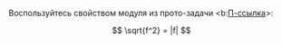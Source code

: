 Воспользуйтесь свойством модуля из прото-задачи <b:[П-ссылка](advanced/proto/common/abs)>:

$$ \sqrt{f^2} = |f| $$